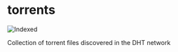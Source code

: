 torrents 
========
![Indexed](https://img.shields.io/badge/indexed-211375-blue)

Collection of torrent files discovered in the DHT network
